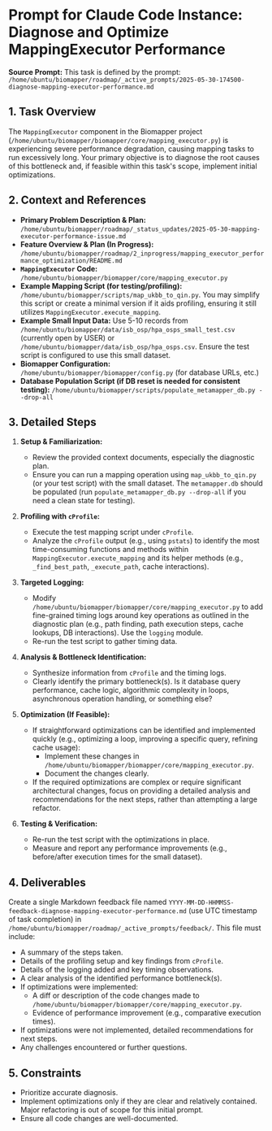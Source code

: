 # Prompt for Claude Code Instance: Diagnose and Optimize MappingExecutor Performance

**Source Prompt:** This task is defined by the prompt: `/home/ubuntu/biomapper/roadmap/_active_prompts/2025-05-30-174500-diagnose-mapping-executor-performance.md`

## 1. Task Overview

The `MappingExecutor` component in the Biomapper project (`/home/ubuntu/biomapper/biomapper/core/mapping_executor.py`) is experiencing severe performance degradation, causing mapping tasks to run excessively long. Your primary objective is to diagnose the root causes of this bottleneck and, if feasible within this task's scope, implement initial optimizations.

## 2. Context and References

*   **Primary Problem Description & Plan:** `/home/ubuntu/biomapper/roadmap/_status_updates/2025-05-30-mapping-executor-performance-issue.md`
*   **Feature Overview & Plan (In Progress):** `/home/ubuntu/biomapper/roadmap/2_inprogress/mapping_executor_performance_optimization/README.md`
*   **`MappingExecutor` Code:** `/home/ubuntu/biomapper/biomapper/core/mapping_executor.py`
*   **Example Mapping Script (for testing/profiling):** `/home/ubuntu/biomapper/scripts/map_ukbb_to_qin.py`. You may simplify this script or create a minimal version if it aids profiling, ensuring it still utilizes `MappingExecutor.execute_mapping`.
*   **Example Small Input Data:** Use 5-10 records from `/home/ubuntu/biomapper/data/isb_osp/hpa_osps_small_test.csv` (currently open by USER) or `/home/ubuntu/biomapper/data/isb_osp/hpa_osps.csv`. Ensure the test script is configured to use this small dataset.
*   **Biomapper Configuration:** `/home/ubuntu/biomapper/biomapper/config.py` (for database URLs, etc.)
*   **Database Population Script (if DB reset is needed for consistent testing):** `/home/ubuntu/biomapper/scripts/populate_metamapper_db.py --drop-all`

## 3. Detailed Steps

1.  **Setup & Familiarization:**
    *   Review the provided context documents, especially the diagnostic plan.
    *   Ensure you can run a mapping operation using `map_ukbb_to_qin.py` (or your test script) with the small dataset. The `metamapper.db` should be populated (run `populate_metamapper_db.py --drop-all` if you need a clean state for testing).

2.  **Profiling with `cProfile`:**
    *   Execute the test mapping script under `cProfile`.
    *   Analyze the `cProfile` output (e.g., using `pstats`) to identify the most time-consuming functions and methods within `MappingExecutor.execute_mapping` and its helper methods (e.g., `_find_best_path`, `_execute_path`, cache interactions).

3.  **Targeted Logging:**
    *   Modify `/home/ubuntu/biomapper/biomapper/core/mapping_executor.py` to add fine-grained timing logs around key operations as outlined in the diagnostic plan (e.g., path finding, path execution steps, cache lookups, DB interactions). Use the `logging` module.
    *   Re-run the test script to gather timing data.

4.  **Analysis & Bottleneck Identification:**
    *   Synthesize information from `cProfile` and the timing logs.
    *   Clearly identify the primary bottleneck(s). Is it database query performance, cache logic, algorithmic complexity in loops, asynchronous operation handling, or something else?

5.  **Optimization (If Feasible):**
    *   If straightforward optimizations can be identified and implemented quickly (e.g., optimizing a loop, improving a specific query, refining cache usage):
        *   Implement these changes in `/home/ubuntu/biomapper/biomapper/core/mapping_executor.py`.
        *   Document the changes clearly.
    *   If the required optimizations are complex or require significant architectural changes, focus on providing a detailed analysis and recommendations for the next steps, rather than attempting a large refactor.

6.  **Testing & Verification:**
    *   Re-run the test script with the optimizations in place.
    *   Measure and report any performance improvements (e.g., before/after execution times for the small dataset).

## 4. Deliverables

Create a single Markdown feedback file named `YYYY-MM-DD-HHMMSS-feedback-diagnose-mapping-executor-performance.md` (use UTC timestamp of task completion) in `/home/ubuntu/biomapper/roadmap/_active_prompts/feedback/`. This file must include:

*   A summary of the steps taken.
*   Details of the profiling setup and key findings from `cProfile`.
*   Details of the logging added and key timing observations.
*   A clear analysis of the identified performance bottleneck(s).
*   If optimizations were implemented:
    *   A diff or description of the code changes made to `/home/ubuntu/biomapper/biomapper/core/mapping_executor.py`.
    *   Evidence of performance improvement (e.g., comparative execution times).
*   If optimizations were not implemented, detailed recommendations for next steps.
*   Any challenges encountered or further questions.

## 5. Constraints

*   Prioritize accurate diagnosis.
*   Implement optimizations only if they are clear and relatively contained. Major refactoring is out of scope for this initial prompt.
*   Ensure all code changes are well-documented.
